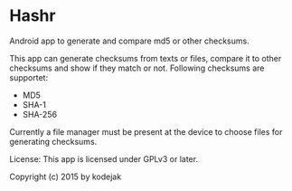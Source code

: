 # Hashr
Android app to generate and compare md5 or other checksums.

This app can generate checksums from texts or files, compare it to other checksums and show if they match or not.
Following checksums are supportet:
* MD5
* SHA-1
* SHA-256

Currently a file manager must be present at the device to choose files for generating checksums.

License:
This app is licensed under GPLv3 or later.

Copyright (c) 2015 by kodejak
